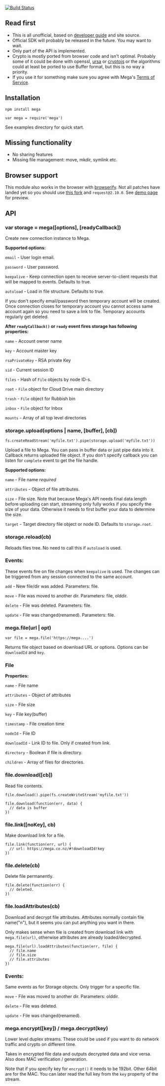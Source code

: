 [![Build Status](https://secure.travis-ci.org/tonistiigi/mega.png)](http://travis-ci.org/tonistiigi/mega)

## Read first

- This is all unofficial, based on [developer guide](https://mega.co.nz/#developers) and site source.
- Official SDK will probably be released in the future. You may want to wait.
- Only part of the API is implemented.
- Crypto is mostly ported from browser code and isn't optimal. Probably some of it could be done with openssl, [ursa](https://github.com/Obvious/ursa) or [cryptojs](https://github.com/gwjjeff/cryptojs.git) or the algorithms could at least be ported to use Buffer format, but this is no way a priority.
- If you use it for something make sure you agree with Mega's [Terms of Service](https://mega.co.nz/#terms).


## Installation

```
npm install mega
```

```
var mega = require('mega')
```

See examples directory for quick start.

## Missing functionality

- No sharing features
- Missing file management: move, mkdir, symlink etc.

## Browser support

This module also works in the browser with [browserify](https://github.com/substack/node-browserify). Not all patches have landed yet so you should use [this fork](https://github.com/tonistiigi/node-browserify) and `request@2.10.0`. See [demo page](http://tonistiigi.github.com/mega/) for preview.

## API

### var storage = mega([options], [readyCallback])

Create new connection instance to Mega.

**Supported options:**

`email` - User login email.

`password` - User password.

`keepalive` - Keep connection open to receive server-to-client requests that will be mapped to events. Defaults to true.

`autoload` - Load in file structure. Defaults to true.


If you don't specify email/password then temporary account will be created. Once connection closes for temporary account you cannot access same account again so you need to save a link to file. Temporary accounts regularly get deleted.

**After `readyCallback()` or `ready` event fires storage has following properties:**

`name` - Account owner name

`key` - Account master key

`rsaPrivateKey` - RSA private Key

`sid` - Current session ID

`files` - Hash of `File` objects by node ID-s.

`root` - `File` object for Cloud Drive main directory

`trash` - `File` object for Rubbish bin

`inbox` - `File` object for Inbox

`mounts` - Array of all top level directories

### storage.upload(options | name, [buffer], [cb])

```
fs.createReadStream('myfile.txt').pipe(storage.upload('myfile.txt'))
```

Upload a file to Mega. You can pass in buffer data or just pipe data into it. Callback returns uploaded file object. If you don't specify callback you can listen for `complete` event to get the file handle.

**Supported options:**

`name` - File name *required*

`attributes` - Object of file attributes.

`size` - File size. Note that because Mega's API needs final data length before uploading can start, streaming only fully works if you specify the size of your data. Otherwise it needs to first buffer your data to determine the size.

`target` - Target directory file object or node ID. Defaults to `storage.root`.



### storage.reload(cb)

Reloads files tree. No need to call this if `autoload` is used.


### Events:

These events fire on file changes when `keepalive` is used. The changes can be triggered from any session connected to the same account.

`add` - New file/dir was added. Parameters: file.

`move` - File was moved to another dir. Parameters: file, olddir.

`delete` - File was deleted. Parameters: file.

`update` - File was changed(renamed). Parameters: file.


### mega.file(url | opt)

```
var file = mega.file('https://mega....')
```

Returns file object based on download URL or options. Options can be `downloadId` and `key`.

### File

**Properties:**

`name` - File name

`attributes` - Object of attributes

`size` - File size

`key` - File key(buffer)

`timestamp` - File creation time

`nodeId` - File ID

`downloadId` - Link ID to file. Only if created from link.

`directory` - Boolean if file is directory.

`children` - Array of files for directories.

### file.download([cb])

Read file contents.

```
file.download().pipe(fs.createWriteStream('myfile.txt'))

file.download(function(err, data) {
  // data is buffer
})
```

### file.link([noKey], cb)

Make download link for a file.

```
file.link(function(err, url) {
  // url: https://mega.co.nz/#!downloadId!key
})
```

### file.delete(cb)

Delete file permanently.

```
file.delete(function(err) {
  // deleted.
})
```

### file.loadAttributes(cb)

Download and decrypt file attributes. Attributes normally contain file name("n"), but it seems you can put anything you want in there.

Only makes sense when file is created from download link with `mega.file(url)`, otherwise attributes are already loaded/decrypted.

```
mega.file(url).loadAttributes(function(err, file) {
  // file.name
  // file.size
  // file.attributes
})
```


### Events:

Same events as for Storage objects. Only trigger for a specific file.

`move` - File was moved to another dir. Parameters: olddir.

`delete` - File was deleted.

`update` - File was changed(renamed).


### mega.encrypt([key]) / mega.decrypt(key)

Lower level duplex streams. These could be used if you want to do network traffic and crypto on different time.

Takes in encrypted file data and outputs decrypted data and vice versa. Also does MAC verification / generation.

Note that if you specify key for `encrypt()` it needs to be 192bit. Other 64bit are for the MAC. You can later read the full key from the `key` property of the stream.
